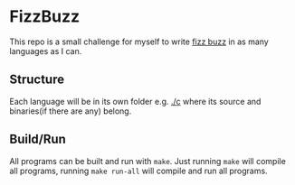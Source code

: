 # FizzBuzz
This repo is a small challenge for myself to write [fizz buzz](https://en.wikipedia.org/wiki/Fizz_buzz) in as many languages as I can.

## Structure
Each language will be in its own folder e.g. [./c](./c) where its source and binaries(if there are any) belong.

## Build/Run
All programs can be built and run with `make`.
Just running `make` will compile all programs, running `make run-all` will compile and run all programs.
